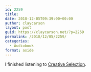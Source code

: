 ```yaml
---
id: 2259
title: 
date: 2018-12-05T09:39:00+00:00
author: claycarson
layout: post
guid: https://claycarson.net/?p=2259
permalink: /2018/12/05/2259/
categories:
  - Audiobook
format: aside
---
```

I finished listening to [Creative Selection](https://www.audible.com/pd/Creative-Selection-Audiobook/B07D416JT3).
<!--more--><!--more-->